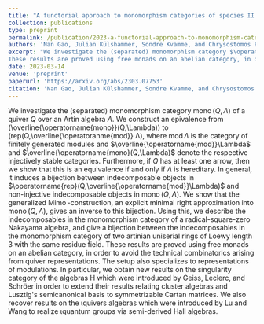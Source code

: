```yaml
---
title: "A functorial approach to monomorphism categories of species II: Indecomposables"
collection: publications
type: preprint
permalink: /publication/2023-a-functorial-approach-to-monomorphism-categories-of-species-ii-indecomposables
authors: 'Nan Gao, Julian Külshammer, Sondre Kvamme, and Chrysostomos Psaroudakis'
excerpt: "We investigate the (separated) monomorphism category $\operatorname{mono}(Q,Λ)$ of a quiver $Q$ over an Artin algebra $\Lambda$. We construct an epivalence from \(\overline{\operatorname{mono}}(Q,\Lambda)\) to \(rep(Q,\overline{\operatoranme{mod}} Λ), where $\operatorname{mod}\Lambda$ is the category of finitely generated modules and $\overline{\operatorname{mod}}\Lambda$ and $\overline{\operatorname{mono}(Q,\Lambda)$ denote the respective injectively stable categories. Furthermore, if $Q$ has at least one arrow, then we show that this is an equivalence if and only if $\Lambda$ is hereditary. In general, it induces a bijection between indecomposable objects in $\operatorname{rep}(Q,\overline{\operatorname{mod}}\Lambda)$ and non-injective indecomposable objects in $\operatorname{mono}(Q,\Lambda)$. We show that the generalized $\operatorname{Mimo}$-construction, an explicit minimal right approximation into $\operatorname{mono}(Q,\Lambda)$, gives an inverse to this bijection. Using this, we describe the indecomposables in the monomorphism category of a radical-square-zero Nakayama algebra, and give a bijection between the indecomposables in the monomorphism category of two artinian uniserial rings of Loewy length 3 with the same residue field.
These results are proved using free monads on an abelian category, in order to avoid the technical combinatorics arising from quiver representations. The setup also specializes to representations of modulations. In particular, we obtain new results on the singularity category of the algebras H which were introduced by Geiss, Leclerc, and Schröer in order to extend their results relating cluster algebras and Lusztig's semicanonical basis to symmetrizable Cartan matrices. We also recover results on the ιquivers algebras which were introduced by Lu and Wang to realize ιquantum groups via semi-derived Hall algebras."
date: 2023-03-14
venue: 'preprint'
paperurl: 'https://arxiv.org/abs/2303.07753'
citation: 'Nan Gao, Julian Külshammer, Sondre Kvamme, and Chrysostomos Psaroudakis (2022). &quot;A functorial approach to monomorphism categories of species II:Indecomposables.&quot; <i>Preprint, arXiv: 2303.07753</i>.'
---
```

We investigate the (separated) monomorphism category $\operatorname{mono}(Q,Λ)$ of a quiver $Q$ over an Artin algebra $\Lambda$. We construct an epivalence from \(\overline{\operatorname{mono}}(Q,\Lambda)\) to \(rep(Q,\overline{\operatoranme{mod}} Λ), where $\operatorname{mod}\Lambda$ is the category of finitely generated modules and $\overline{\operatorname{mod}}\Lambda$ and $\overline{\operatorname{mono}(Q,\Lambda)$ denote the respective injectively stable categories. Furthermore, if $Q$ has at least one arrow, then we show that this is an equivalence if and only if $\Lambda$ is hereditary. In general, it induces a bijection between indecomposable objects in $\operatorname{rep}(Q,\overline{\operatorname{mod}}\Lambda)$ and non-injective indecomposable objects in $\operatorname{mono}(Q,\Lambda)$. We show that the generalized $\operatorname{Mimo}$-construction, an explicit minimal right approximation into $\operatorname{mono}(Q,\Lambda)$, gives an inverse to this bijection. Using this, we describe the indecomposables in the monomorphism category of a radical-square-zero Nakayama algebra, and give a bijection between the indecomposables in the monomorphism category of two artinian uniserial rings of Loewy length 3 with the same residue field.
These results are proved using free monads on an abelian category, in order to avoid the technical combinatorics arising from quiver representations. The setup also specializes to representations of modulations. In particular, we obtain new results on the singularity category of the algebras H which were introduced by Geiss, Leclerc, and Schröer in order to extend their results relating cluster algebras and Lusztig's semicanonical basis to symmetrizable Cartan matrices. We also recover results on the ιquivers algebras which were introduced by Lu and Wang to realize ιquantum groups via semi-derived Hall algebras. 


